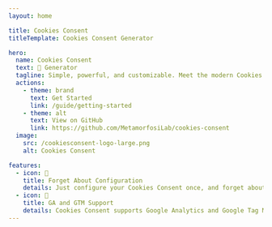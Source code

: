 ```yaml
---
layout: home

title: Cookies Consent
titleTemplate: Cookies Consent Generator

hero:
  name: Cookies Consent
  text: 🍪 Generator
  tagline: Simple, powerful, and customizable. Meet the modern Cookies Consent generator you've always wanted.
  actions:
    - theme: brand
      text: Get Started
      link: /guide/getting-started
    - theme: alt
      text: View on GitHub
      link: https://github.com/MetamorfosiLab/cookies-consent
  image:
    src: /cookiesconsent-logo-large.png
    alt: Cookies Consent

features:
  - icon: 🍪
    title: Forget About Configuration
    details: Just configure your Cookies Consent once, and forget about it. It's that simple.
  - icon: 👀
    title: GA and GTM Support
    details: Cookies Consent supports Google Analytics and Google Tag Manager out of the box.
---
```

